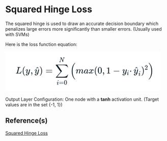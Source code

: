 # Squared Hinge Loss
The squared hinge is used to draw an accurate decision boundary which penalizes large errors more significantly than smaller errors. (Usually used with SVMs)

Here is the loss function equation:

![shl](../../assets/SquaredHingeLoss.png)

Output Layer Configuration: One node with a **tanh** activation unit. (Target values are in the set {-1, 1})

## Reference(s)
[Squared Hinge Loss](https://torchmetrics.readthedocs.io/en/stable/classification/hinge_loss.html)